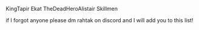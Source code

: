 KingTapir
Ekat
TheDeadHeroAlistair
Skillmen

if I forgot anyone please dm rahtak on discord and I will add you to this list!